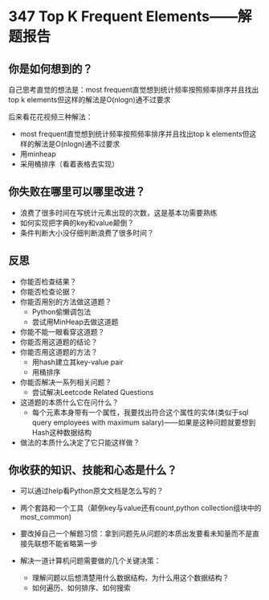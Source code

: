 # 347 Top K Frequent Elements——解题报告

## 你是如何想到的？

自己思考直觉的想法是：most frequent直觉想到统计频率按照频率排序并且找出top k elements但这样的解法是O(nlogn)通不过要求

后来看花花视频三种解法：

+ most frequent直觉想到统计频率按照频率排序并且找出top k elements但这样的解法是O(nlogn)通不过要求
+ 用minheap
+ 采用桶排序（看着表格去实现）

## 你失败在哪里可以哪里改进？

+ 浪费了很多时间在写统计元素出现的次数，这是基本功需要熟练
+ 如何实现把字典的key和value颠倒？
+ 条件判断大小没仔细判断浪费了很多时间？

## 反思

+ 你能否检查结果？
+ 你能否检查论据？
+ 你能否用别的方法做这道题？
  + Python偷懒调包法
  + 尝试用MinHeap去做这道题
+ 你能不能一眼看穿这道题？
+ 你能否用这道题的结论？
+ 你能否用这道题的方法？
  + 用hash建立其key-value pair
  + 用桶排序
+ 你能否解决一系列相关问题？
  + 尝试解决Leetcode Related Questions
+ 这道题的本质什么它在问什么？
  + 每个元素本身带有一个属性，我要找出符合这个属性的实体(类似于sql query employees with maximum salary)——如果是这种问题就要想到Hash这种数据结构
+ 做法的本质什么决定了它只能这样做？

## 你收获的知识、技能和心态是什么？

+ 可以通过help看Python原文文档是怎么写的？

+ 两个套路和一个工具（颠倒key与value还有count,python collection组块中的most_common)

+ 要改掉自己一个解题习惯：拿到问题先从问题的本质出发要看未知量而不是直接先联想不能省略第一步

+ 解决一道计算机问题需要做的几个关键决策：

  + 理解问题以后想清楚用什么数据结构，为什么用这个数据结构？
  + 如何遍历、如何排序、如何搜索

  ​